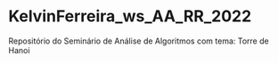 # KelvinFerreira_ws_AA_RR_2022
Repositório do Seminário de Análise de Algoritmos com tema: Torre de Hanoi
